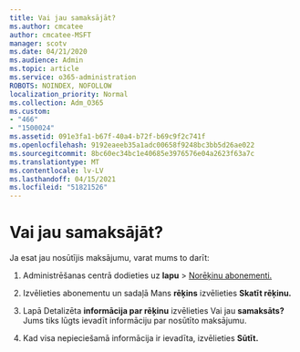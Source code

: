 ```yaml
---
title: Vai jau samaksājāt?
ms.author: cmcatee
author: cmcatee-MSFT
manager: scotv
ms.date: 04/21/2020
ms.audience: Admin
ms.topic: article
ms.service: o365-administration
ROBOTS: NOINDEX, NOFOLLOW
localization_priority: Normal
ms.collection: Adm_O365
ms.custom:
- "466"
- "1500024"
ms.assetid: 091e3fa1-b67f-40a4-b72f-b69c9f2c741f
ms.openlocfilehash: 9192eaeeb35a1adc00658f9248bc3bb5d26ae022
ms.sourcegitcommit: 8bc60ec34bc1e40685e3976576e04a2623f63a7c
ms.translationtype: MT
ms.contentlocale: lv-LV
ms.lasthandoff: 04/15/2021
ms.locfileid: "51821526"
---
```

# <a name="already-paid"></a>Vai jau samaksājāt?

Ja esat jau nosūtījis maksājumu, varat mums to darīt:
  
1. Administrēšanas centrā dodieties uz **lapu** \> [Norēķinu abonementi.](https://go.microsoft.com/fwlink/p/?linkid=842054)

2. Izvēlieties abonementu un sadaļā Mans **rēķins** izvēlieties **Skatīt rēķinu.**

3. Lapā Detalizēta **informācija par rēķinu** izvēlieties Vai jau **samaksāts?** Jums tiks lūgts ievadīt informāciju par nosūtīto maksājumu.

4. Kad visa nepieciešamā informācija ir ievadīta, izvēlieties **Sūtīt.**